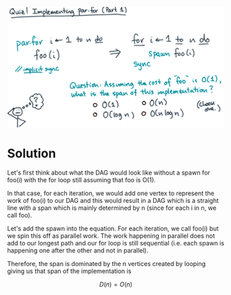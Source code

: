 ![](images/implementing-par-for.png)
# Solution
Let's first think about what the DAG would look like without a spawn for foo(i) with the for loop still assuming that foo is O(1).

In that case, for each iteration, we would add one vertex to represent the work of foo(i) to our DAG and this would result in a DAG which is a straight line with a span which is mainly determined by n (since for each i in n, we call foo).

Let's add the spawn into the equation. For each iteration, we call foo(i) but we spin this off as parallel work. The work happening in parallel does not add to our longest path and our for loop is still sequential (i.e. each spawn is happening one after the other and not in parallel).

Therefore, the span is dominated by the n vertices created by looping giving us that span of the implementation is 

$$D(n)=O(n)$$
